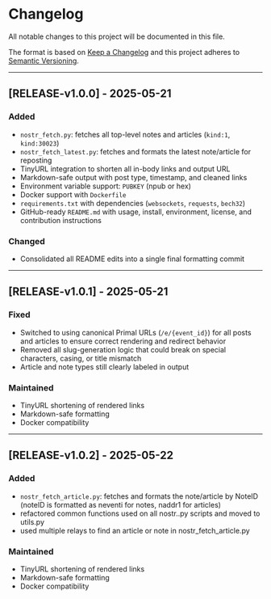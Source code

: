 # Changelog

All notable changes to this project will be documented in this file.

The format is based on [Keep a Changelog](https://keepachangelog.com/en/1.0.0/)
and this project adheres to [Semantic Versioning](https://semver.org/).

---

## [RELEASE-v1.0.0] - 2025-05-21

### Added
- `nostr_fetch.py`: fetches all top-level notes and articles (`kind:1`, `kind:30023`)
- `nostr_fetch_latest.py`: fetches and formats the latest note/article for reposting
- TinyURL integration to shorten all in-body links and output URL
- Markdown-safe output with post type, timestamp, and cleaned links
- Environment variable support: `PUBKEY` (npub or hex)
- Docker support with `Dockerfile`
- `requirements.txt` with dependencies (`websockets`, `requests`, `bech32`)
- GitHub-ready `README.md` with usage, install, environment, license, and contribution instructions

### Changed
- Consolidated all README edits into a single final formatting commit

---

## [RELEASE-v1.0.1] - 2025-05-21

### Fixed
- Switched to using canonical Primal URLs (`/e/{event_id}`) for all posts and articles to ensure correct rendering and redirect behavior
- Removed all slug-generation logic that could break on special characters, casing, or title mismatch
- Article and note types still clearly labeled in output

### Maintained
- TinyURL shortening of rendered links
- Markdown-safe formatting
- Docker compatibility

---

## [RELEASE-v1.0.2] - 2025-05-22

### Added
- `nostr_fetch_article.py`: fetches and formats the note/article by NoteID (noteID is formatted as neventi for notes, naddr1 for articles)
- refactored common functions used on all nostr..py scripts and moved to utils.py
- used multiple relays to find an article or note in nostr_fetch_article.py

### Maintained
- TinyURL shortening of rendered links
- Markdown-safe formatting
- Docker compatibility


